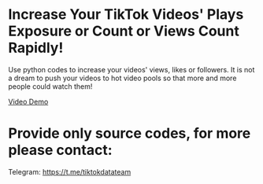 # Increase Your TikTok Videos' Plays Exposure or Count or Views Count Rapidly!
Use python codes to increase your videos' views, likes or followers.
It is not a dream to push your videos to hot video pools so that more and more people could watch them!

[Video Demo](https://www.youtube.com/watch?v=Zhu0VglL-_Q)

# Provide only source codes, for more please contact:
Telegram: https://t.me/tiktokdatateam  
